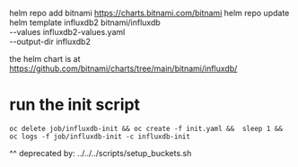 helm repo add bitnami https://charts.bitnami.com/bitnami
helm repo update
helm template influxdb2 bitnami/influxdb \
  --values influxdb2-values.yaml \
  --output-dir influxdb2

the helm chart is at https://github.com/bitnami/charts/tree/main/bitnami/influxdb/
# run the init script

```
oc delete job/influxdb-init && oc create -f init.yaml &&  sleep 1 && oc logs -f job/influxdb-init -c influxdb-init
```

^^ deprecated by: ../../../scripts/setup_buckets.sh
